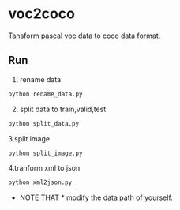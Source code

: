 # voc2coco
Tansform pascal voc data to coco data format.

## Run

1. rename data
```bash
python rename_data.py
```

2. split data to train,valid,test
```bash
python split_data.py
```

3.split image
```bash
python split_image.py
```

4.tranform xml to json
```bash
python xml2json.py
```

* NOTE THAT *
modify the data path of yourself.
